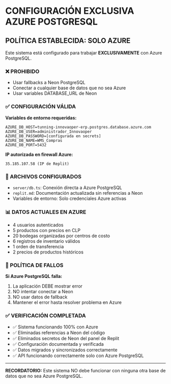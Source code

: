 # CONFIGURACIÓN EXCLUSIVA AZURE POSTGRESQL

## POLÍTICA ESTABLECIDA: SOLO AZURE

Este sistema está configurado para trabajar **EXCLUSIVAMENTE** con Azure PostgreSQL.

### ❌ PROHIBIDO
- Usar fallbacks a Neon PostgreSQL
- Conectar a cualquier base de datos que no sea Azure
- Usar variables DATABASE_URL de Neon

### ✅ CONFIGURACIÓN VÁLIDA

**Variables de entorno requeridas:**
```
AZURE_DB_HOST=tunning-innovaoper-erp.postgres.database.azure.com
AZURE_DB_USER=administrador_Innovaoper
AZURE_DB_PASSWORD=[configurada en secrets]
AZURE_DB_NAME=WMS_Compras
AZURE_DB_PORT=5432
```

**IP autorizada en firewall Azure:**
```
35.185.107.58 (IP de Replit)
```

### 🔧 ARCHIVOS CONFIGURADOS

- `server/db.ts`: Conexión directa a Azure PostgreSQL
- `replit.md`: Documentación actualizada sin referencias a Neon
- Variables de entorno: Solo credenciales Azure activas

### 📊 DATOS ACTUALES EN AZURE

- 4 usuarios autenticados
- 5 productos con precios en CLP  
- 20 bodegas organizadas por centros de costo
- 6 registros de inventario válidos
- 1 orden de transferencia
- 2 precios de productos históricos

### 🚨 POLÍTICA DE FALLOS

**Si Azure PostgreSQL falla:**
1. La aplicación DEBE mostrar error
2. NO intentar conectar a Neon
3. NO usar datos de fallback
4. Mantener el error hasta resolver problema en Azure

### ✅ VERIFICACIÓN COMPLETADA

- ✅ Sistema funcionando 100% con Azure
- ✅ Eliminadas referencias a Neon del código
- ✅ Eliminados secretos de Neon del panel de Replit
- ✅ Configuración documentada y verificada
- ✅ Datos migrados y sincronizados correctamente
- ✅ API funcionando correctamente solo con Azure PostgreSQL

---

**RECORDATORIO:** Este sistema NO debe funcionar con ninguna otra base de datos que no sea Azure PostgreSQL.